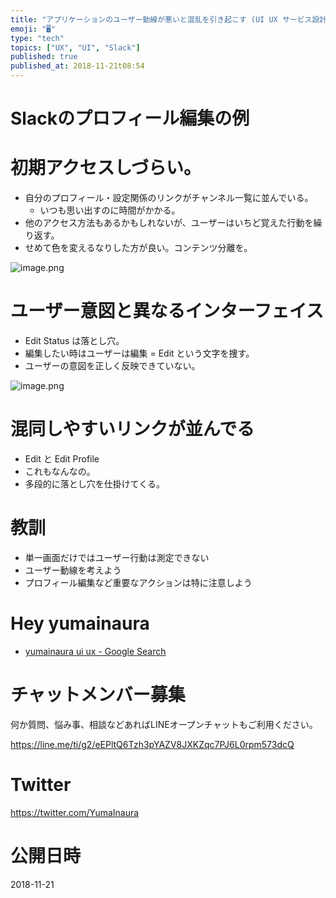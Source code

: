 ```yaml
---
title: "アプリケーションのユーザー動線が悪いと混乱を引き起こす (UI UX サービス設計論)"
emoji: "🖥"
type: "tech"
topics: ["UX", "UI", "Slack"]
published: true
published_at: 2018-11-21t08:54
---
```


# Slackのプロフィール編集の例

# 初期アクセスしづらい。

- 自分のプロフィール・設定関係のリンクがチャンネル一覧に並んでいる。
  - いつも思い出すのに時間がかかる。
- 他のアクセス方法もあるかもしれないが、ユーザーはいちど覚えた行動を繰り返す。
- せめて色を変えるなりした方が良い。コンテンツ分離を。

![image.png](https://qiita-image-store.s3.amazonaws.com/0/89618/96d2a990-411f-c3c0-8ee8-7289493757e5.png)

# ユーザー意図と異なるインターフェイス

- Edit Status は落とし穴。
- 編集したい時はユーザーは編集 = Edit という文字を捜す。
- ユーザーの意図を正しく反映できていない。

![image.png](https://qiita-image-store.s3.amazonaws.com/0/89618/c6e8a686-2cf6-40ee-fc7d-d00f02f42610.png)


# 混同しやすいリンクが並んでる

- Edit と Edit Profile
- これもなんなの。
- 多段的に落とし穴を仕掛けてくる。

# 教訓

- 単一画面だけではユーザー行動は測定できない
- ユーザー動線を考えよう
- プロフィール編集など重要なアクションは特に注意しよう

# Hey yumainaura

- [yumainaura ui ux - Google Search](https://www.google.co.jp/search?q=yumainaura+ui+ux&oq=yumainaura+ui+ux&aqs=chrome..69i57j69i60l3j69i64l2.2833j0j7&sourceid=chrome&ie=UTF-8)









<!-- Update From Qiita API -->

# チャットメンバー募集


何か質問、悩み事、相談などあればLINEオープンチャットもご利用ください。

https://line.me/ti/g2/eEPltQ6Tzh3pYAZV8JXKZqc7PJ6L0rpm573dcQ





# Twitter


https://twitter.com/YumaInaura


<!-- Update From Qiita API -->



# 公開日時

2018-11-21
